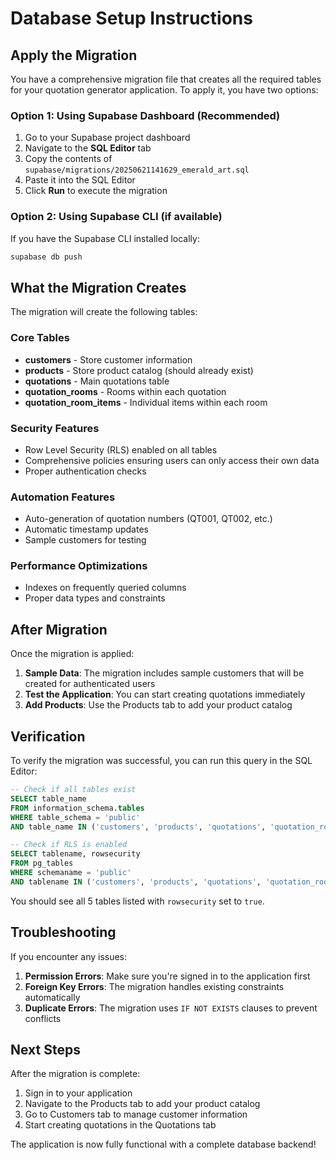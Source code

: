 # Database Setup Instructions

## Apply the Migration

You have a comprehensive migration file that creates all the required tables for your quotation generator application. To apply it, you have two options:

### Option 1: Using Supabase Dashboard (Recommended)

1. Go to your Supabase project dashboard
2. Navigate to the **SQL Editor** tab
3. Copy the contents of `supabase/migrations/20250621141629_emerald_art.sql`
4. Paste it into the SQL Editor
5. Click **Run** to execute the migration

### Option 2: Using Supabase CLI (if available)

If you have the Supabase CLI installed locally:

```bash
supabase db push
```

## What the Migration Creates

The migration will create the following tables:

### Core Tables
- **customers** - Store customer information
- **products** - Store product catalog (should already exist)
- **quotations** - Main quotations table
- **quotation_rooms** - Rooms within each quotation
- **quotation_room_items** - Individual items within each room

### Security Features
- Row Level Security (RLS) enabled on all tables
- Comprehensive policies ensuring users can only access their own data
- Proper authentication checks

### Automation Features
- Auto-generation of quotation numbers (QT001, QT002, etc.)
- Automatic timestamp updates
- Sample customers for testing

### Performance Optimizations
- Indexes on frequently queried columns
- Proper data types and constraints

## After Migration

Once the migration is applied:

1. **Sample Data**: The migration includes sample customers that will be created for authenticated users
2. **Test the Application**: You can start creating quotations immediately
3. **Add Products**: Use the Products tab to add your product catalog

## Verification

To verify the migration was successful, you can run this query in the SQL Editor:

```sql
-- Check if all tables exist
SELECT table_name 
FROM information_schema.tables 
WHERE table_schema = 'public' 
AND table_name IN ('customers', 'products', 'quotations', 'quotation_rooms', 'quotation_room_items');

-- Check if RLS is enabled
SELECT tablename, rowsecurity 
FROM pg_tables 
WHERE schemaname = 'public' 
AND tablename IN ('customers', 'products', 'quotations', 'quotation_rooms', 'quotation_room_items');
```

You should see all 5 tables listed with `rowsecurity` set to `true`.

## Troubleshooting

If you encounter any issues:

1. **Permission Errors**: Make sure you're signed in to the application first
2. **Foreign Key Errors**: The migration handles existing constraints automatically
3. **Duplicate Errors**: The migration uses `IF NOT EXISTS` clauses to prevent conflicts

## Next Steps

After the migration is complete:

1. Sign in to your application
2. Navigate to the Products tab to add your product catalog
3. Go to Customers tab to manage customer information
4. Start creating quotations in the Quotations tab

The application is now fully functional with a complete database backend!